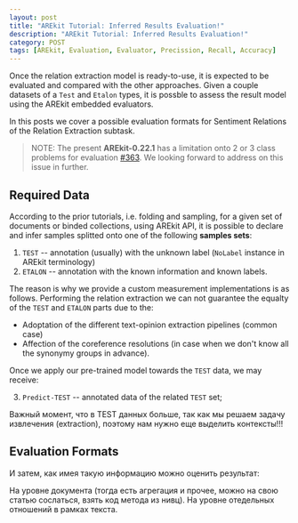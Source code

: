 ```yaml
---
layout: post
title: "AREkit Tutorial: Inferred Results Evaluation!"
description: "AREkit Tutorial: Inferred Results Evaluation!"
category: POST
tags: [AREkit, Evaluation, Evaluator, Precission, Recall, Accuracy]
---
```


Once the relation extraction model is ready-to-use, it is expected to be evaluated and compared with the other approaches. 
Given a couple datasets of a `Test` and `Etalon` types, it is possble to assess the result model using the 
AREkit embedded evaluators.

In this posts we cover a possible evaluation formats for Sentiment Relations of the Relation Extraction subtask.

<!--more-->

> NOTE: The present **AREkit-0.22.1** has a limitation onto 2 or 3 class problems for evaluation 
[#363](https://github.com/nicolay-r/AREkit/issues/363).
We looking forward to address on this issue in further. 

## Required Data

According to the prior tutorials, i.e.
folding and 
sampling, 
for a given set of documents or binded collections, using AREkit API, 
it is possible to declare and infer samples splitted onto one of the following **samples sets**:
1. `TEST` -- annotation (usually) with the unknown label (`NoLabel` instance in AREkit terminology)
2. `ETALON` -- annotation with the known information and known labels.

The reason is why we provide a custom measurement implementations is as follows. 
Performing the relation extraction we can not guarantee the equalty of the `TEST` and `ETALON` parts due to the:
* Adoptation of the different text-opinion extraction pipelines (common case)
* Affection of the coreference resolutions (in case when we don't know all the synonymy groups in advance).

Once we apply our pre-trained model towards the `TEST` data, we may receive:

3. `Predict-TEST` -- annotated data of the related `TEST` set;

Важный момент, что в TEST данных больше, так как мы решаем задачу извлечения (extraction), поэтому нам нужно еще выделить контексты!!!

## Evaluation Formats

И затем, как имея такую информацию можно оценить результат:

На уровне документа (тогда есть агрегация и прочее, можно на свою статью сослаться, взять код метода из нивц).
На уровне отедельных отношений в рамках текста.
